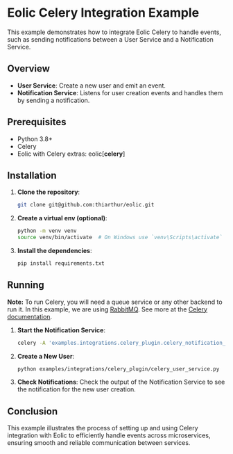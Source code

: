 # Eolic Celery Integration Example

This example demonstrates how to integrate Eolic Celery to handle events, such as sending notifications between a User Service and a Notification Service.

## Overview

- **User Service**: Create a new user and emit an event.
- **Notification Service**: Listens for user creation events and handles them by sending a notification.

## Prerequisites

- Python 3.8+
- Celery
- Eolic with Celery extras: eolic[**celery**]

## Installation

1. **Clone the repository**:
   ```bash
   git clone git@github.com:thiarthur/eolic.git
    ```

2. **Create a virtual env (optional)**:
    ```bash
    python -m venv venv
    source venv/bin/activate  # On Windows use `venv\Scripts\activate`
    ```

3. **Install the dependencies**:
    ```bash
    pip install requirements.txt
    ```

## Running

**Note:** To run Celery, you will need a queue service or any other backend to run it. In this example, we are using [RabbitMQ](https://www.rabbitmq.com/tutorials). See more at the [Celery documentation](https://docs.celeryq.dev/en/stable/getting-started/introduction.html).


1. **Start the Notification Service**:
    ```bash
    celery -A 'examples.integrations.celery_plugin.celery_notification_service' worker --loglevel=INFO -Q eolic
    ```

2. **Create a New User**:

    ```bash
    python examples/integrations/celery_plugin/celery_user_service.py
    ```

3. **Check Notifications**:
Check the output of the Notification Service to see the notification for the new user creation.



## Conclusion

This example illustrates the process of setting up and using Celery integration with Eolic to efficiently handle events across microservices, ensuring smooth and reliable communication between services.
